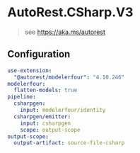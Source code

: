 # AutoRest.CSharp.V3
> see https://aka.ms/autorest

## Configuration
```yaml
use-extension:
  "@autorest/modelerfour": "4.10.246"
modelerfour:
  flatten-models: true
pipeline:
  csharpgen:
    input: modelerfour/identity
  csharpgen/emitter:
    input: csharpgen
    scope: output-scope
output-scope:
  output-artifact: source-file-csharp
```
